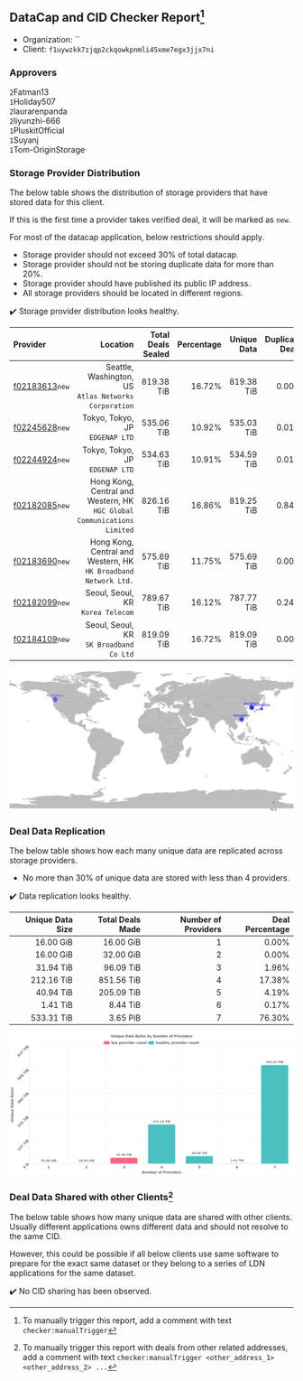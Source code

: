 ## DataCap and CID Checker Report[^1]
 - Organization: ``
 - Client: `f1uywzkk7zjqp2ckqowkpnmli45xme7egx3jjx7ni`
### Approvers
`2`Fatman13<br/>`1`Holiday507<br/>`2`laurarenpanda<br/>`2`liyunzhi-666<br/>`1`PluskitOfficial<br/>`1`Suyanj<br/>`1`Tom-OriginStorage

### Storage Provider Distribution
The below table shows the distribution of storage providers that have stored data for this client.

If this is the first time a provider takes verified deal, it will be marked as `new`.

For most of the datacap application, below restrictions should apply.
 - Storage provider should not exceed 30% of total datacap.
 - Storage provider should not be storing duplicate data for more than 20%.
 - Storage provider should have published its public IP address.
 - All storage providers should be located in different regions.

✔️ Storage provider distribution looks healthy.

| Provider                                                    |                                                                   Location | Total Deals Sealed | Percentage | Unique Data | Duplicate Deals |
| :---------------------------------------------------------- | -------------------------------------------------------------------------: | -----------------: | ---------: | ----------: | --------------: |
| [f02183613](https://filfox.info/en/address/f02183613)`new`  |                   Seattle, Washington, US<br/>`Atlas Networks Corporation` |         819.38 TiB |     16.72% |  819.38 TiB |           0.00% |
| [f02245628](https://filfox.info/en/address/f02245628)`new`  |                                         Tokyo, Tokyo, JP<br/>`EDGENAP LTD` |         535.06 TiB |     10.92% |  535.03 TiB |           0.01% |
| [f02244924](https://filfox.info/en/address/f02244924)`new`  |                                         Tokyo, Tokyo, JP<br/>`EDGENAP LTD` |         534.63 TiB |     10.91% |  534.59 TiB |           0.01% |
| [f02182085](https://filfox.info/en/address/f02182085)`new`  | Hong Kong, Central and Western, HK<br/>`HGC Global Communications Limited` |         826.16 TiB |     16.86% |  819.25 TiB |           0.84% |
| [f02183690](https://filfox.info/en/address/f02183690)`new`  |         Hong Kong, Central and Western, HK<br/>`HK Broadband Network Ltd.` |         575.69 TiB |     11.75% |  575.69 TiB |           0.00% |
| [f02182099](https://filfox.info/en/address/f02182099)`new`  |                                       Seoul, Seoul, KR<br/>`Korea Telecom` |         789.67 TiB |     16.12% |  787.77 TiB |           0.24% |
| [f02184109](https://filfox.info/en/address/f02184109)`new`  |                                 Seoul, Seoul, KR<br/>`SK Broadband Co Ltd` |         819.09 TiB |     16.72% |  819.09 TiB |           0.00% |

<img src="https://raw.githubusercontent.com/data-preservation-programs/filplus-checker-assets/main/filecoin-project/filecoin-plus-large-datasets/issues/1970/1692943116468.png"/>

### Deal Data Replication
The below table shows how each many unique data are replicated across storage providers.

- No more than 30% of unique data are stored with less than 4 providers.

✔️ Data replication looks healthy.

| Unique Data Size | Total Deals Made | Number of Providers | Deal Percentage |
| ---------------: | ---------------: | ------------------: | --------------: |
|        16.00 GiB |        16.00 GiB |                   1 |           0.00% |
|        16.00 GiB |        32.00 GiB |                   2 |           0.00% |
|        31.94 TiB |        96.09 TiB |                   3 |           1.96% |
|       212.16 TiB |       851.56 TiB |                   4 |          17.38% |
|        40.94 TiB |       205.09 TiB |                   5 |           4.19% |
|         1.41 TiB |         8.44 TiB |                   6 |           0.17% |
|       533.31 TiB |         3.65 PiB |                   7 |          76.30% |

<img src="https://raw.githubusercontent.com/data-preservation-programs/filplus-checker-assets/main/filecoin-project/filecoin-plus-large-datasets/issues/1970/1692943117109.png"/>

### Deal Data Shared with other Clients[^3]
The below table shows how many unique data are shared with other clients.
Usually different applications owns different data and should not resolve to the same CID.

However, this could be possible if all below clients use same software to prepare for the exact same dataset or they belong to a series of LDN applications for the same dataset.

✔️ No CID sharing has been observed.

[^1]: To manually trigger this report, add a comment with text `checker:manualTrigger`

[^2]: Deals from those addresses are combined into this report as they are specified with `checker:manualTrigger`

[^3]: To manually trigger this report with deals from other related addresses, add a comment with text `checker:manualTrigger <other_address_1> <other_address_2> ...`
